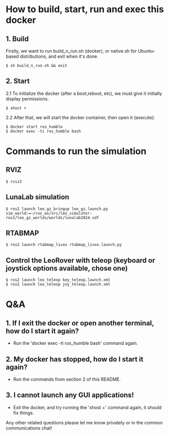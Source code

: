 # How to build, start, run and exec this docker

## 1. Build
Firstly, we want to run build_n_run.sh (docker), or native.sh for Ubuntu-based distributions, and exit when it's done.
```
$ sh build_n_run.sh && exit
```
## 2. Start
2.1 To initialize the docker (after a boot,reboot, etc), we must give it initially display permissions.
```
$ xhost +
```
2.2 After that, we will start the docker container, then open it (execute):
```
$ docker start ros_humble
$ docker exec -ti ros_humble bash
```
# Commands to run the simulation
## RVIZ
```
$ rviz2
```
## LunaLab simulation
```
$ ros2 launch leo_gz_bringup leo_gz.launch.py sim_world:=~/ros_ws/src/leo_simulator-ros2/leo_gz_worlds/worlds/lunalab2024.sdf 
```
## RTABMAP 
```
$ ros2 launch rtabmap_livox rtabmap_livox.launch.py
```
## Control the LeoRover with teleop (keyboard or joystick options available, chose one)
```
$ ros2 launch leo_teleop key_teleop.launch.xml
$ ros2 launch leo_teleop joy_teleop.launch.xml
```
# Q&A
## 1. If I exit the docker or open another terminal, how do I start it again?
- Run the 'docker exec -ti ros_humble bash' command again.
## 2. My docker has stopped, how do I start it again?
- Run the commands from section 2 of this README.
## 3. I cannot launch any GUI applications!
- Exit the docker, and try running the 'xhost +' command again, it should fix things.

Any other related questions please let me know privately or in the common communications chat!
